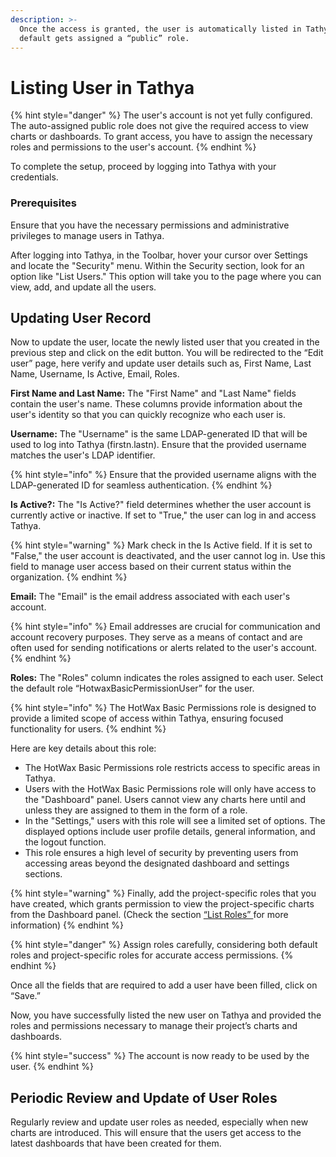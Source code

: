 ```yaml
---
description: >-
  Once the access is granted, the user is automatically listed in Tathya and by
  default gets assigned a “public” role.
---
```


# Listing User in Tathya



{% hint style="danger" %}
The user's account is not yet fully configured. The auto-assigned public role does not give the required access to view charts or dashboards. To grant access, you have to assign the necessary roles and permissions to the user's account.
{% endhint %}

To complete the setup, proceed by logging into Tathya with your credentials.

### Prerequisites

Ensure that you have the necessary permissions and administrative privileges to manage users in Tathya.

After logging into Tathya, in the Toolbar, hover your cursor over Settings and locate the "Security" menu. Within the Security section, look for an option like "List Users." This option will take you to the page where you can view, add, and update all the users.

## Updating User Record

Now to update the user, locate the newly listed user that you created in the previous step and click on the edit button. You will be redirected to the “Edit user” page, here verify and update user details such as, First Name, Last Name, Username, Is Active, Email, Roles.

**First Name and Last Name:** The "First Name" and "Last Name" fields contain the user's name. These columns provide information about the user's identity so that you can quickly recognize who each user is.

**Username:** The "Username" is the same LDAP-generated ID that will be used to log into Tathya (firstn.lastn). Ensure that the provided username matches the user's LDAP identifier.

{% hint style="info" %}
Ensure that the provided username aligns with the LDAP-generated ID for seamless authentication.
{% endhint %}

**Is Active?:** The "Is Active?" field determines whether the user account is currently active or inactive. If set to "True," the user can log in and access Tathya.

{% hint style="warning" %}
Mark check in the Is Active field. If it is set to "False," the user account is deactivated, and the user cannot log in. Use this field to manage user access based on their current status within the organization.
{% endhint %}

**Email:** The "Email" is the email address associated with each user's account.

{% hint style="info" %}
Email addresses are crucial for communication and account recovery purposes. They serve as a means of contact and are often used for sending notifications or alerts related to the user's account.
{% endhint %}

**Roles:** The "Roles" column indicates the roles assigned to each user. Select the default role “HotwaxBasicPermissionUser” for the user.

{% hint style="info" %}
The HotWax Basic Permissions role is designed to provide a limited scope of access within Tathya, ensuring focused functionality for users.
{% endhint %}

Here are key details about this role:

* The HotWax Basic Permissions role restricts access to specific areas in Tathya.
* Users with the HotWax Basic Permissions role will only have access to the "Dashboard" panel. Users cannot view any charts here until and unless they are assigned to them in the form of a role.
* In the "Settings," users with this role will see a limited set of options. The displayed options include user profile details, general information, and the logout function.
* This role ensures a high level of security by preventing users from accessing areas beyond the designated dashboard and settings sections.

{% hint style="warning" %}
Finally, add the project-specific roles that you have created, which grants permission to view the project-specific charts from the Dashboard panel. (Check the section [“List Roles” ](../creatingRoles/list\&ModifyRoles.md)for more information)
{% endhint %}

{% hint style="danger" %}
Assign roles carefully, considering both default roles and project-specific roles for accurate access permissions.
{% endhint %}

Once all the fields that are required to add a user have been filled, click on “Save.”

Now, you have successfully listed the new user on Tathya and provided the roles and permissions necessary to manage their project’s charts and dashboards.

{% hint style="success" %}
The account is now ready to be used by the user.
{% endhint %}

## Periodic Review and Update of User Roles

Regularly review and update user roles as needed, especially when new charts are introduced. This will ensure that the users get access to the latest dashboards that have been created for them.
